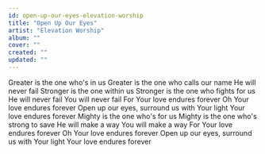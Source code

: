 ```yaml
---
id: open-up-our-eyes-elevation-worship
title: "Open Up Our Eyes"
artist: "Elevation Worship"
album: ""
cover: ""
created: ""
updated: ""
---
```


Greater is the one who's in us
Greater is the one who calls our name
He will never fail
Stronger is the one within us
Stronger is the one who fights for us
He will never fail
You will never fail
For Your love endures forever
Oh Your love endures forever
Open up our eyes, surround us with Your light
Your love endures forever
Mighty is the one who's for us
Mighty is the one who's strong to save
He will make a way
You will make a way
For Your love endures forever
Oh Your love endures forever
Open up our eyes, surround us with Your light
Your love endures forever